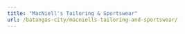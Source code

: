 ```yaml
---
title: "MacNiell's Tailoring & Sportswear"
url: /batangas-city/macniells-tailoring-and-sportswear/
---
```

